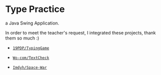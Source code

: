 # Type Practice

a Java Swing Application.

In order to meet the teacher's request, I integrated these projects, thank them so much :)

- [`19PDP/TypingGame`](https://github.com/19PDP/TypingGame)

- [`Wo-com/TextCheck`](https://github.com/Wo-com/TextCheck)

- [`Imdyh/Space-War`](https://github.com/Imdyh/Space-War)